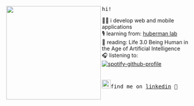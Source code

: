 <img align="left" width="250" src="https://user-images.githubusercontent.com/62453789/224853270-1d2add85-65d6-4632-9f10-4bc95ad94478.png"> <samp> hi!<br>

  👩‍💻 i develop web and mobile applications <br> 
  🎙️ learning from: [huberman lab](https://hubermanlab.com/nutrients-for-brain-health-and-performance/) <br>
  📖 reading: Life 3.0 Being Human in the Age of Artificial Intelligence <br> 
  🎧 listening to: <br> </samp>
[![spotify-github-profile](https://spotify-github-profile.vercel.app/api/view.svg?uid=edisonquizhpe&cover_image=true&theme=novatorem)](https://github.com/kittinan/spotify-github-profile) <br>
<br><br>
<samp><img src="https://blog.waalaxy.com/wp-content/uploads/2021/01/LinkedIn-Symbole.png" width="23">find me on [linkedin](https://www.linkedin.com/in/edinsonquizhpe/) 💭
